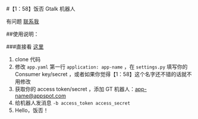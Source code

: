 #【1：58】饭否 Gtalk 机器人

有问题 [联系我](mailto:sethverlo5@gmail.com)

##使用说明：

###直接看 [这里](http://thelover-z.tumblr.com/post/34635969225/1-58-gt)

1. clone 代码
2. 修改 ``app.yaml`` 第一行 ``application: app-name`` ，在 ``settings.py`` 填写你的 Consumer key/secret ，或者如果你觉得【1：58】这个名字还不错的话就不用修改
3. 获取你的 access token/secret ，添加 GT 机器人：app-name@appspot.com
4. 给机器人发消息 ``-b access_token access_secret``
5. Hello，饭否！